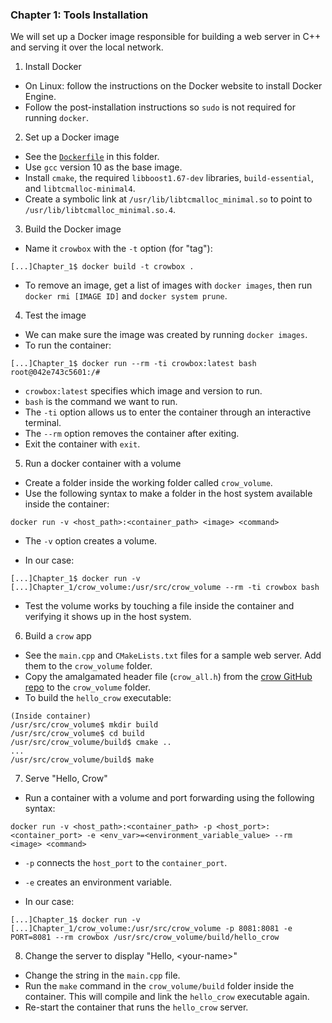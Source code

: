 ### Chapter 1: Tools Installation

We will set up a Docker image responsible for building a web server in C++ and serving it over the local network.

1. Install Docker

- On Linux: follow the instructions on the Docker website to install Docker Engine.
- Follow the post-installation instructions so `sudo` is not required for running `docker`.

2. Set up a Docker image

- See the [`Dockerfile`](./Dockerfile) in this folder.
- Use `gcc` version 10 as the base image.
- Install `cmake`, the required `libboost1.67-dev` libraries, `build-essential`, and `libtcmalloc-minimal4`.
- Create a symbolic link at `/usr/lib/libtcmalloc_minimal.so` to point to `/usr/lib/libtcmalloc_minimal.so.4`.

3. Build the Docker image

- Name it `crowbox` with the `-t` option (for "tag"):

```
[...]Chapter_1$ docker build -t crowbox .
```

- To remove an image, get a list of images with `docker images`, then run `docker rmi [IMAGE ID]` and `docker system prune`.

4. Test the image

- We can make sure the image was created by running `docker images`.
- To run the container:

```
[...]Chapter_1$ docker run --rm -ti crowbox:latest bash
root@042e743c5601:/#
```

- `crowbox:latest` specifies which image and version to run.
- `bash` is the  command we want to run.
- The `-ti` option allows us to enter the container through an interactive terminal.
- The `--rm` option removes the container after exiting.
- Exit the container with `exit`.

5. Run a docker container with a volume

- Create a folder inside the working folder called `crow_volume`.
- Use the following syntax to make a folder in the host system available inside the container:

```
docker run -v <host_path>:<container_path> <image> <command>
```

- The `-v` option creates a volume.


- In our case:

```
[...]Chapter_1$ docker run -v [...]Chapter_1/crow_volume:/usr/src/crow_volume --rm -ti crowbox bash
``` 

- Test the volume works by touching a file inside the container and verifying it shows up in the host system.

6. Build a `crow` app

- See the `main.cpp` and `CMakeLists.txt` files for a sample web server. Add them to the `crow_volume` folder.
- Copy the amalgamated header file (`crow_all.h`) from the [crow GitHub repo](https://github.com/ipkn/crow) to the `crow_volume` folder.
- To build the `hello_crow` executable:

```
(Inside container)
/usr/src/crow_volume$ mkdir build
/usr/src/crow_volume$ cd build
/usr/src/crow_volume/build$ cmake ..
...
/usr/src/crow_volume/build$ make
```

7. Serve "Hello, Crow"

- Run a container with a volume and port forwarding using the following syntax:

```
docker run -v <host_path>:<container_path> -p <host_port>:<container_port> -e <env_var>=<environment_variable_value> --rm <image> <command>
```

- `-p` connects the `host_port` to the `container_port`.
- `-e` creates an environment variable.

- In our case:

```
[...]Chapter_1$ docker run -v [...]Chapter_1/crow_volume:/usr/src/crow_volume -p 8081:8081 -e PORT=8081 --rm crowbox /usr/src/crow_volume/build/hello_crow
``` 

8. Change the server to display "Hello, \<your-name>"

- Change the string in the `main.cpp` file.
- Run the `make` command in the `crow_volume/build` folder inside the container. This will compile and link the `hello_crow` executable again.
- Re-start the container that runs the `hello_crow` server. 
